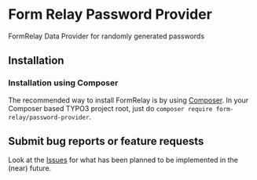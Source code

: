 Form Relay Password Provider
============================

FormRelay Data Provider for randomly generated passwords

## Installation

### Installation using Composer

The recommended way to install FormRelay is by using [Composer](https://getcomposer.org).
In your Composer based TYPO3 project root, just do `composer require form-relay/password-provider`.

## Submit bug reports or feature requests

Look at the [Issues](https://github.com/form-relay/password-provider/issues) for what has been planned to be implemented in the (near) future.

